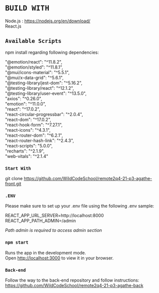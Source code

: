 # `BUILD WITH`

Node.js : https://nodejs.org/en/download/  
React.js

## `Available Scripts`

npm install regarding following dependencies:

"@emotion/react": "^11.8.2",  
    "@emotion/styled": "^11.8.1",  
    "@mui/icons-material": "^5.5.1",  
    "@mui/x-data-grid": "^5.6.1",  
    "@testing-library/jest-dom": "^5.16.2",  
    "@testing-library/react": "^12.1.2",  
    "@testing-library/user-event": "^13.5.0",  
    "axios": "^0.26.0",  
    "emotion": "^11.0.0",  
    "react": "^17.0.2",  
    "react-circular-progressbar": "^2.0.4",  
    "react-dom": "^17.0.2",  
    "react-hook-form": "^7.27.1",  
    "react-icons": "^4.3.1",  
    "react-router-dom": "^6.2.1",  
    "react-router-hash-link": "^2.4.3",  
    "react-scripts": "5.0.0",  
    "recharts": "^2.1.9",  
    "web-vitals": "^2.1.4"  
    
### `Start With`

git clone https://github.com/WildCodeSchool/remote2q4-21-p3-agathe-front.git

### `.ENV`

Please make sure to set up your .env file using the following .env sample:

REACT_APP_URL_SERVER=http://localhost:8000  
REACT_APP_PATH_ADMIN=/admin

*Path admin is required to access admin section*

### `npm start`

Runs the app in the development mode.\
Open [http://localhost:3000](http://localhost:3000) to view it in your browser.

### `Back-end`

Follow the way to the back-end repository and follow instructions: https://github.com/WildCodeSchool/remote2q4-21-p3-agathe-back
